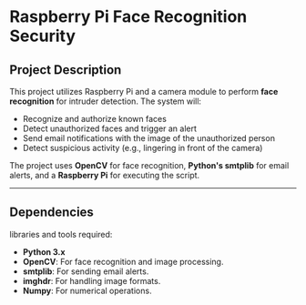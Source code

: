 # Raspberry Pi Face Recognition Security

## Project Description

This project utilizes Raspberry Pi and a camera module to perform **face recognition** for intruder detection. The system will:
- Recognize and authorize known faces
- Detect unauthorized faces and trigger an alert
- Send email notifications with the image of the unauthorized person
- Detect suspicious activity (e.g., lingering in front of the camera)

The project uses **OpenCV** for face recognition, **Python's smtplib** for email alerts, and a **Raspberry Pi** for executing the script.

---

## Dependencies

libraries and tools required:

- **Python 3.x**
- **OpenCV**: For face recognition and image processing.
- **smtplib**: For sending email alerts.
- **imghdr**: For handling image formats.
- **Numpy**: For numerical operations.

